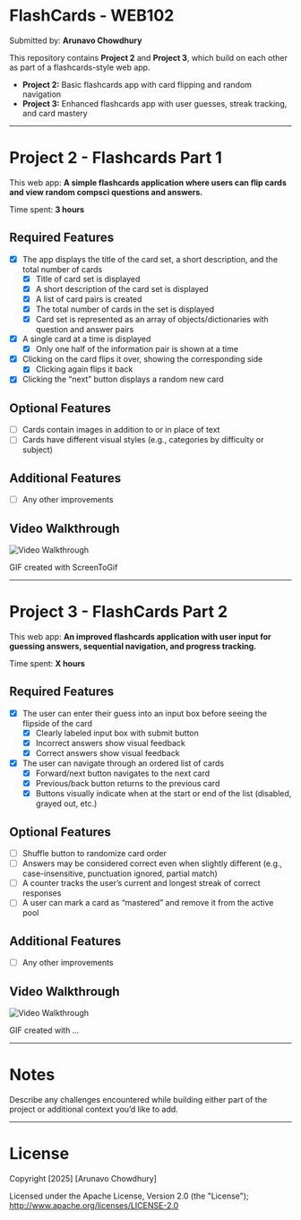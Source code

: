 # FlashCards - WEB102 

Submitted by: **Arunavo Chowdhury**

This repository contains **Project 2** and **Project 3**, which build on each other as part of a flashcards-style web app.  

- **Project 2:** Basic flashcards app with card flipping and random navigation  
- **Project 3:** Enhanced flashcards app with user guesses, streak tracking, and card mastery  

---

# Project 2 - Flashcards Part 1

This web app: **A simple flashcards application where users can flip cards and view random compsci questions and answers.**

Time spent: **3 hours**

## Required Features
- [x] The app displays the title of the card set, a short description, and the total number of cards  
  - [x] Title of card set is displayed  
  - [x] A short description of the card set is displayed  
  - [x] A list of card pairs is created  
  - [x] The total number of cards in the set is displayed  
  - [x] Card set is represented as an array of objects/dictionaries with question and answer pairs  
- [x] A single card at a time is displayed  
  - [x] Only one half of the information pair is shown at a time  
- [x] Clicking on the card flips it over, showing the corresponding side  
  - [x] Clicking again flips it back  
- [x] Clicking the “next” button displays a random new card  

## Optional Features
- [ ] Cards contain images in addition to or in place of text  
- [ ] Cards have different visual styles (e.g., categories by difficulty or subject)  

## Additional Features
- [ ] Any other improvements  

## Video Walkthrough
<img src='https://i.imgur.com/wYDET74.gif' title='Video Walkthrough' alt='Video Walkthrough' />  

GIF created with ScreenToGif 

---

# Project 3 - FlashCards Part 2

This web app: **An improved flashcards application with user input for guessing answers, sequential navigation, and progress tracking.**

Time spent: **X hours**

## Required Features
- [x] The user can enter their guess into an input box before seeing the flipside of the card  
  - [x] Clearly labeled input box with submit button  
  - [x] Incorrect answers show visual feedback  
  - [x] Correct answers show visual feedback  
- [x] The user can navigate through an ordered list of cards  
  - [x] Forward/next button navigates to the next card  
  - [x] Previous/back button returns to the previous card  
  - [x] Buttons visually indicate when at the start or end of the list (disabled, grayed out, etc.)  

## Optional Features
- [ ] Shuffle button to randomize card order  
- [ ] Answers may be considered correct even when slightly different (e.g., case-insensitive, punctuation ignored, partial match)  
- [ ] A counter tracks the user’s current and longest streak of correct responses  
- [ ] A user can mark a card as “mastered” and remove it from the active pool  

## Additional Features
- [ ] Any other improvements  

## Video Walkthrough
<img src='https://i.imgur.com/isy5tOK.gif' title='Video Walkthrough' alt='Video Walkthrough' />  

GIF created with …  

---

# Notes
Describe any challenges encountered while building either part of the project or additional context you’d like to add.  

---

# License
Copyright [2025] [Arunavo Chowdhury]  

Licensed under the Apache License, Version 2.0 (the "License");  
http://www.apache.org/licenses/LICENSE-2.0  

